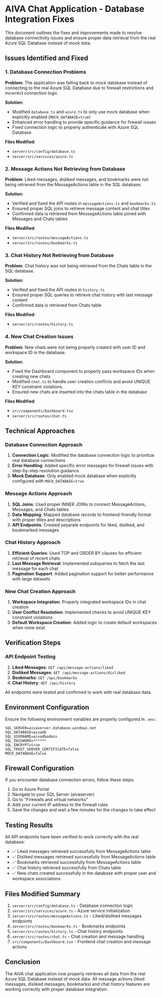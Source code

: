 # AIVA Chat Application - Database Integration Fixes

This document outlines the fixes and improvements made to resolve database connectivity issues and ensure proper data retrieval from the real Azure SQL Database instead of mock data.

## Issues Identified and Fixed

### 1. Database Connection Problems
**Problem**: The application was falling back to mock database instead of connecting to the real Azure SQL Database due to firewall restrictions and incorrect connection logic.

**Solution**:
- Modified `database.ts` and `azure.ts` to only use mock database when explicitly enabled (`MOCK_DATABASE=true`)
- Enhanced error handling to provide specific guidance for firewall issues
- Fixed connection logic to properly authenticate with Azure SQL Database

**Files Modified**:
- `server/src/config/database.ts`
- `server/src/services/azure.ts`

### 2. Message Actions Not Retrieving from Database
**Problem**: Liked messages, disliked messages, and bookmarks were not being retrieved from the MessageActions table in the SQL database.

**Solution**:
- Verified and fixed the API routes in `messageActions.ts` and `bookmarks.ts`
- Ensured proper SQL joins to retrieve message content and chat titles
- Confirmed data is retrieved from MessageActions table joined with Messages and Chats tables

**Files Modified**:
- `server/src/routes/messageActions.ts`
- `server/src/routes/bookmarks.ts`

### 3. Chat History Not Retrieving from Database
**Problem**: Chat history was not being retrieved from the Chats table in the SQL database.

**Solution**:
- Verified and fixed the API routes in `history.ts`
- Ensured proper SQL queries to retrieve chat history with last message content
- Confirmed data is retrieved from Chats table

**Files Modified**:
- `server/src/routes/history.ts`

### 4. New Chat Creation Issues
**Problem**: New chats were not being properly created with user ID and workspace ID in the database.

**Solution**:
- Fixed the Dashboard component to properly pass workspace IDs when creating new chats
- Modified `chat.ts` to handle user creation conflicts and avoid UNIQUE KEY constraint violations
- Ensured new chats are inserted into the chats table in the database

**Files Modified**:
- `src/components/Dashboard.tsx`
- `server/src/routes/chat.ts`

## Technical Approaches

### Database Connection Approach
1. **Connection Logic**: Modified the database connection logic to prioritize real database connections
2. **Error Handling**: Added specific error messages for firewall issues with step-by-step resolution guidance
3. **Mock Database**: Only enabled mock database when explicitly configured with `MOCK_DATABASE=true`

### Message Actions Approach
1. **SQL Joins**: Used proper INNER JOINs to connect MessageActions, Messages, and Chats tables
2. **Data Mapping**: Mapped database records to frontend-friendly format with proper titles and descriptions
3. **API Endpoints**: Created separate endpoints for liked, disliked, and bookmarked messages

### Chat History Approach
1. **Efficient Queries**: Used TOP and ORDER BY clauses for efficient retrieval of recent chats
2. **Last Message Retrieval**: Implemented subqueries to fetch the last message for each chat
3. **Pagination Support**: Added pagination support for better performance with large datasets

### New Chat Creation Approach
1. **Workspace Integration**: Properly integrated workspace IDs in chat creation
2. **User Conflict Resolution**: Implemented checks to avoid UNIQUE KEY constraint violations
3. **Default Workspace Creation**: Added logic to create default workspaces when none exist

## Verification Steps

### API Endpoint Testing
1. **Liked Messages**: `GET /api/message-actions/liked`
2. **Disliked Messages**: `GET /api/message-actions/disliked`
3. **Bookmarks**: `GET /api/bookmarks`
4. **Chat History**: `GET /api/history`

All endpoints were tested and confirmed to work with real database data.

## Environment Configuration

Ensure the following environment variables are properly configured in `.env`:
```
SQL_SERVER=aivaserver.database.windows.net
SQL_DATABASE=aivadb
SQL_USERNAME=aivadbadmin
SQL_PASSWORD=******
SQL_ENCRYPT=true
SQL_TRUST_SERVER_CERTIFICATE=false
MOCK_DATABASE=false
```

## Firewall Configuration

If you encounter database connection errors, follow these steps:
1. Go to Azure Portal
2. Navigate to your SQL Server (aivaserver)
3. Go to "Firewalls and virtual networks"
4. Add your current IP address to the firewall rules
5. Save the changes and wait a few minutes for the changes to take effect

## Testing Results

All API endpoints have been verified to work correctly with the real database:
- ✅ Liked messages retrieved successfully from MessageActions table
- ✅ Disliked messages retrieved successfully from MessageActions table
- ✅ Bookmarks retrieved successfully from MessageActions table
- ✅ Chat history retrieved successfully from Chats table
- ✅ New chats created successfully in the database with proper user and workspace associations

## Files Modified Summary

1. `server/src/config/database.ts` - Database connection logic
2. `server/src/services/azure.ts` - Azure service initialization
3. `server/src/routes/messageActions.ts` - Liked/disliked messages endpoints
4. `server/src/routes/bookmarks.ts` - Bookmarks endpoints
5. `server/src/routes/history.ts` - Chat history endpoints
6. `server/src/routes/chat.ts` - Chat creation and message handling
7. `src/components/Dashboard.tsx` - Frontend chat creation and message actions

## Conclusion

The AIVA chat application now properly retrieves all data from the real Azure SQL Database instead of mock data. All message actions (liked messages, disliked messages, bookmarks) and chat history features are working correctly with proper database integration.
